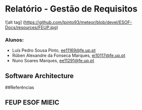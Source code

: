 # Relatório - Gestão de Requisitos

![alt tag] (https://github.com/lpinto93/meteor/blob/devel/ESOF-Docs/resources/FEUP.jpg)

### Alunos:
* Luís Pedro Sousa Pinto, ee11169@fe.up.pt
* Rúben Alexandre da Fonseca Marques, ei10117@fe.up.pt 
* Nuno Soares Marques, ee11291@fe.up.pt

## Software Architecture

##Referências

## FEUP ESOF MIEIC 
